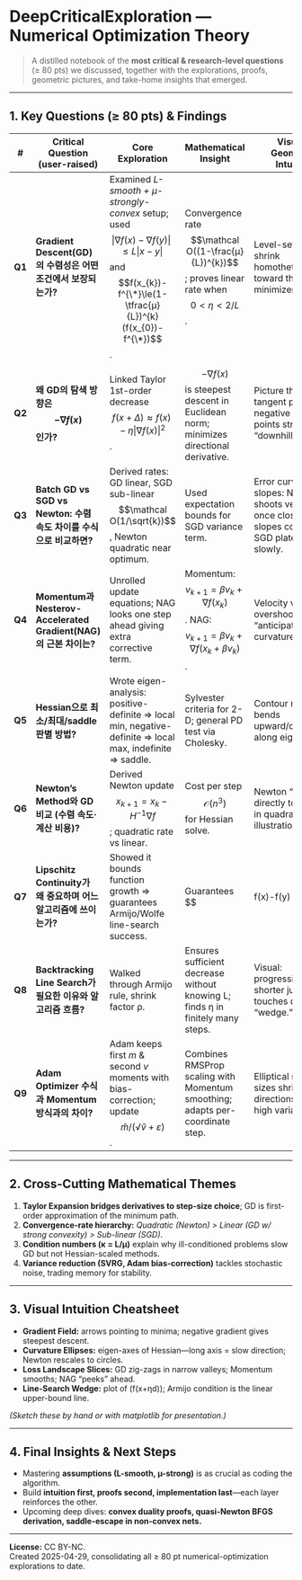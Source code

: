 # DeepCriticalExploration — Numerical Optimization Theory  

> A distilled notebook of the **most critical & research-level questions** (≥ 80 pts) we discussed, together with the explorations, proofs, geometric pictures, and take-home insights that emerged.

---

## 1. Key Questions (≥ 80 pts) & Findings  

| # | Critical Question (user-raised) | Core Exploration | Mathematical Insight | Visual / Geometric Intuition | Final Insight |
|---|---------------------------------|------------------|----------------------|------------------------------|---------------|
| **Q1** | **Gradient Descent(GD)의 수렴성은 어떤 조건에서 보장되는가?** | Examined *L-smooth + µ-strongly-convex* setup; used $$\|\nabla f(x)-\nabla f(y)\|\le L\|x-y\|$$ and $$f(x_{k})-f^{\*}\le(1-\tfrac{µ}{L})^{k}(f(x_{0})-f^{\*})$$. | Convergence rate $$\mathcal O((1-\frac{µ}{L})^{k})$$; proves linear rate when $$0<\eta<2/L$$. | Level-set ellipses shrink homothetically toward the minimizer. | Choice of **step-size** must respect curvature upper bound *(L)* to guarantee descent. |
| **Q2** | **왜 GD의 탐색 방향은 $$-\nabla f(x)$$ 인가?** | Linked Taylor 1st-order decrease $$f(x+\Delta)\approx f(x)-\eta\|\nabla f(x)\|^{2}$$. | $$-\nabla f(x)$$ is steepest descent in Euclidean norm; minimizes directional derivative. | Picture the tangent plane—negative gradient points straight “downhill.” | Optimal in first-order sense; other norms give pre-conditioned directions. |
| **Q3** | **Batch GD vs SGD vs Newton: 수렴 속도 차이를 수식으로 비교하면?** | Derived rates: GD linear, SGD sub-linear $$\mathcal O(1/\sqrt{k})$$, Newton quadratic near optimum. | Used expectation bounds for SGD variance term. | Error curve slopes: Newton shoots vertically once close, GD slopes constant, SGD plateaus slowly. | Algorithm choice trades data-pass cost vs accuracy. |
| **Q4** | **Momentum과 Nesterov-Accelerated Gradient(NAG)의 근본 차이는?** | Unrolled update equations; NAG looks one step ahead giving extra corrective term. | Momentum: $$v_{k+1}=βv_{k}+∇f(x_{k})$$. NAG: $$v_{k+1}=βv_{k}+∇f(x_{k}+βv_{k})$$. | Velocity vector overshoots; NAG “anticipates” curvature. | NAG often converges faster on ravines. |
| **Q5** | **Hessian으로 최소/최대/saddle 판별 방법?** | Wrote eigen-analysis: positive-definite ⇒ local min, negative-definite ⇒ local max, indefinite ⇒ saddle. | Sylvester criteria for 2-D; general PD test via Cholesky. | Contour map bends upward/downward along eigen-axes. | Hessian guides second-order methods & curvature-aware step sizes. |
| **Q6** | **Newton’s Method와 GD 비교 (수렴 속도·계산 비용)?** | Derived Newton update $$x_{k+1}=x_{k}-H^{-1}\nabla f$$; quadratic rate vs linear. | Cost per step $$\mathcal O(n^{3})$$ for Hessian solve. | Newton “jumps” directly to bottom in quadratic bowl illustration. | Use when dimension moderate or Hessian structure exploitable. |
| **Q7** | **Lipschitz Continuity가 왜 중요하며 어느 알고리즘에 쓰이는가?** | Showed it bounds function growth ⇒ guarantees Armijo/Wolfe line-search success. | Guarantees $$|f(x)-f(y)|≤L\|x-y\|$$ ⇒ safe step-size upper bound. | Graph curvature bounded by L; prevents “cliffs.” | Key in proofs of GD, Nesterov, Adam convergence. |
| **Q8** | **Backtracking Line Search가 필요한 이유와 알고리즘 흐름?** | Walked through Armijo rule, shrink factor ρ. | Ensures sufficient decrease without knowing L; finds η in finitely many steps. | Visual: progressively shorter jump until touches descent “wedge.” | Makes GD robust to unknown curvature. |
| **Q9** | **Adam Optimizer 수식과 Momentum 방식과의 차이?** | Adam keeps first *m* & second *v* moments with bias-correction; update $$\hat m/(√{\hat v}+ε)$$. | Combines RMSProp scaling with Momentum smoothing; adapts per-coordinate step. | Elliptical step sizes shrink in directions with high variance. | Strong on sparse gradients but can diverge without weight decay. |

---

## 2. Cross-Cutting Mathematical Themes  

1. **Taylor Expansion bridges derivatives to step-size choice**; GD is first-order approximation of the minimum path.  
2. **Convergence-rate hierarchy:** *Quadratic (Newton) > Linear (GD w/ strong convexity) > Sub-linear (SGD)*.  
3. **Condition numbers (κ = L/µ)** explain why ill-conditioned problems slow GD but not Hessian-scaled methods.  
4. **Variance reduction (SVRG, Adam bias-correction)** tackles stochastic noise, trading memory for stability.  

---

## 3. Visual Intuition Cheatsheet  

- **Gradient Field:** arrows pointing to minima; negative gradient gives steepest descent.  
- **Curvature Ellipses:** eigen-axes of Hessian—long axis = slow direction; Newton rescales to circles.  
- **Loss Landscape Slices:** GD zig-zags in narrow valleys; Momentum smooths; NAG “peeks” ahead.  
- **Line-Search Wedge:** plot of \(f(x+ηd)\); Armijo condition is the linear upper-bound line.  

*(Sketch these by hand or with matplotlib for presentation.)*

---

## 4. Final Insights & Next Steps  

- Mastering **assumptions (L-smooth, µ-strong)** is as crucial as coding the algorithm.  
- Build **intuition first, proofs second, implementation last**—each layer reinforces the other.  
- Upcoming deep dives: **convex duality proofs, quasi-Newton BFGS derivation, saddle-escape in non-convex nets.**  

---

**License:** CC BY-NC.  
Created 2025-04-29, consolidating all ≥ 80 pt numerical-optimization explorations to date.
